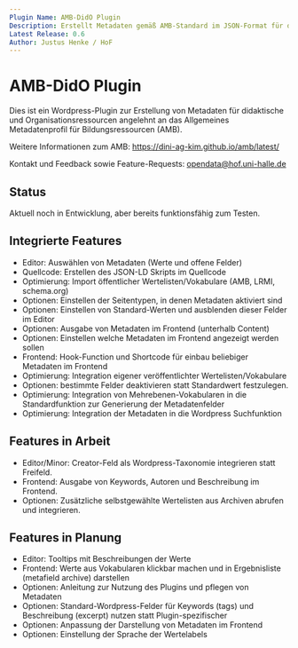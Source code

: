 ```yaml
---
Plugin Name: AMB-DidO Plugin 
Description: Erstellt Metadaten gemäß AMB-Standard im JSON-Format für didaktische und Organisationsressourcen auf beliebigen Wordpress-Seiten.
Latest Release: 0.6
Author: Justus Henke / HoF
---
```

# AMB-DidO Plugin 


 
Dies ist ein Wordpress-Plugin zur Erstellung von Metadaten für didaktische und Organisationsressourcen angelehnt an das Allgemeines Metadatenprofil für Bildungsressourcen (AMB).

Weitere Informationen zum AMB: https://dini-ag-kim.github.io/amb/latest/

Kontakt und Feedback sowie Feature-Requests: opendata@hof.uni-halle.de

## Status 
Aktuell noch in Entwicklung, aber bereits funktionsfähig zum Testen.

## Integrierte Features
- Editor: Auswählen von Metadaten (Werte und offene Felder)
- Quellcode: Erstellen des JSON-LD Skripts im Quellcode
- Optimierung: Import öffentlicher Wertelisten/Vokabulare (AMB, LRMI, schema.org) 
- Optionen: Einstellen der Seitentypen, in denen Metadaten aktiviert sind
- Optionen: Einstellen von Standard-Werten und ausblenden dieser Felder im Editor
- Optionen: Ausgabe von Metadaten im Frontend (unterhalb Content)
- Optionen: Einstellen welche Metadaten im Frontend angezeigt werden sollen
- Frontend: Hook-Function und Shortcode für einbau beliebiger Metadaten im Frontend
- Optimierung: Integration eigener veröffentlichter Wertelisten/Vokabulare
- Optionen: bestimmte Felder deaktivieren statt Standardwert festzulegen.
- Optimierung: Integration von Mehrebenen-Vokabularen in die Standardfunktion zur Generierung der Metadatenfelder
- Optimierung: Integration der Metadaten in die Wordpress Suchfunktion
 
## Features in Arbeit
- Editor/Minor: Creator-Feld als Wordpress-Taxonomie integrieren statt Freifeld.
- Frontend: Ausgabe von Keywords, Autoren und Beschreibung im Frontend.
- Optionen: Zusätzliche selbstgewählte Wertelisten aus Archiven abrufen und integrieren. 

## Features in Planung
- Editor: Tooltips mit Beschreibungen der Werte
- Frontend: Werte aus Vokabularen klickbar machen und in Ergebnisliste (metafield archive) darstellen
- Optionen: Anleitung zur Nutzung des Plugins und pflegen von Metadaten 
- Optionen: Standard-Wordpress-Felder für Keywords (tags) und Beschreibung (excerpt) nutzen statt Plugin-spezifischer
- Optionen: Anpassung der Darstellung von Metadaten im Frontend
- Optionen: Einstellung der Sprache der Wertelabels


